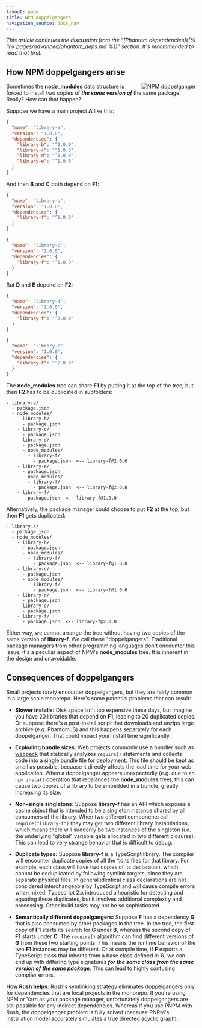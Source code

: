 ```yaml
---
layout: page
title: NPM doppelgangers
navigation_source: docs_nav
---
```


*This article continues the discussion from the "[Phantom dependencies]({% link pages/advanced/phantom_deps.md %})" section.  It's recommended to read that first.*

## How NPM doppelgangers arise
<img src="/images/home/card-doppel.svg" style="float: right; padding-left: 30px" alt="NPM doppelganger" />

Sometimes the **node_modules** data structure is forced to install two copies
of ***the same version of*** the same package.  Really?  How can that happen?

Suppose we have a main project **A** like this:

```json
{
  "name": "library-a",
  "version": "1.0.0",
  "dependencies": {
    "library-b": "^1.0.0",
    "library-c": "^1.0.0",
    "library-d": "^1.0.0",
    "library-e": "^1.0.0"
  }
}
```

And then **B** and **C** both depend on **F1**:

```json
{
  "name": "library-b",
  "version": "1.0.0",
  "dependencies": {
    "library-f": "^1.0.0"
  }
}
```
```json
{
  "name": "library-c",
  "version": "1.0.0",
  "dependencies": {
    "library-f": "^1.0.0"
  }
}
```

But **D** and **E** depend on **F2**:

```json
{
  "name": "library-d",
  "version": "1.0.0",
  "dependencies": {
    "library-f": "^2.0.0"
  }
}
```
```json
{
  "name": "library-e",
  "version": "1.0.0",
  "dependencies": {
    "library-f": "^2.0.0"
  }
}
```

The **node_modules** tree can share **F1** by putting it at the top of the tree,
but then **F2** has to be duplicated in subfolders:

```
- library-a/
  - package.json
  - node_modules/
    - library-b/
      - package.json
    - library-c/
      - package.json
    - library-d/
      - package.json
      - node_modules/
        - library-f/
          - package.json  <-- library-f@2.0.0
    - library-e/
      - package.json
      - node_modules/
        - library-f/
          - package.json  <-- library-f@2.0.0
    - library-f/
      - package.json  <-- library-f@1.0.0
```

Alternatively, the package manager could choose to put **F2** at the top,
but then **F1** gets duplicated:

```
- library-a/
  - package.json
  - node_modules/
    - library-b/
      - package.json
      - node_modules/
        - library-f/
          - package.json  <-- library-f@1.0.0
    - library-c/
      - package.json
      - node_modules/
        - library-f/
          - package.json  <-- library-f@1.0.0
    - library-d/
      - package.json
    - library-e/
      - package.json
    - library-f/
      - package.json  <-- library-f@2.0.0
```

Either way, we cannot arrange the tree without having two copies of the same version
of **library-f**.  We call these "doppelgangers".  Traditional package managers from
other programming languages don't encounter this issue; it's a peculiar aspect of
NPM's **node_modules** tree.  It is inherent in the design and unavoidable.


## Consequences of doppelgangers

Small projects rarely encounter doppelgangers, but they are fairly common in a large
scale monorepo.  Here's some potential problems that can result:

- **Slower installs:**  Disk space isn't too expensive these days, but imagine
  you have 20 libraries that depend on **F1**, leading to 20 duplicated copies.
  Or suppose there's a post-install script that downloads and unzips large archive
  (e.g. PhantomJS) and this happens separately for each doppelganger.  That could
  impact your install time significantly.

- **Exploding bundle sizes:**  Web projects commonly use a bundler such as
  [webpack](https://webpack.js.org/) that statically analyzes `require()` statements
  and collects code into a single bundle file for deployment.  This file should be kept as small as
  possible, because it directly affects the load time for your web application.
  When a doppelganger appears unexpectedly (e.g. due to an `npm install` operation that
  rebalances the **node_modules** tree), this can cause two copies of a library to be embedded
  in a bundle, greatly increasing its size.

- **Non-single singletons:**  Suppose **library-f** has an API which exposes a cache object
  that is intended to be a singleton instance shared by all consumers of the library.
  When two different components call `require("library-f")` they may get two different
  library instantiations, which means there will suddenly be two instances of the singleton
  (i.e. the underlying "global" variable gets allocated in two different closures).
  This can lead to very strange behavior that is difficult to debug.

- **Duplicate types:** Suppose **library-f** is a TypeScript library.  The compiler will
  encounter duplicate copies of all the \*.d.ts files for that library.  For example,
  each class will have two copies of its declaration, which cannot be deduplicated by
  following symlink targets, since they are separate physical files.  In general identical
  class declarations are not considered interchangeable by TypeScript and will cause
  compile errors when mixed.  Typescript 2.x introduced a heuristic for detecting and
  equating these duplicates, but it involves additional complexity and processing.
  Other build tasks may not be so sophisticated.

- **Semantically different doppelgangers:**  Suppose **F** has a dependency **G** that
  is also consumed by other packages in the tree.  In the tree, the first copy of **F1**
  starts its search for **G**  under **B**, whereas the second copy of **F1**
  starts under **C**.  The `require()` algorithm can find different versions of **G**
  from these two starting points.  This means the runtime behavior of the two **F1**
  instances may be different.  Or at compile time, if **F** exports a TypeScript class
  that inherits from a base class defined in **G**, we can end up with differing type
  signatures ***for the same class from the same version of the same package***.  This can
  lead to highly confusing compiler errors.

**How Rush helps:** Rush's symlinking strategy eliminates doppelgangers only for dependencies
that are local projects in the monorepo.  If you're using NPM or Yarn as your package manager,
unfortunately doppelgangers are still possible for any indirect dependencies.  Whereas if you
use PNPM with Rush, the doppelganger problem is fully solved (because PNPM's installation model
accurately simulates a true directed acyclic graph).
